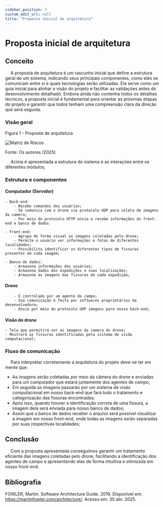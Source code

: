 ```yaml
---
sidebar_position: 3
custom_edit_url: null
title: "Proposta inicial de arquitetura"
---
```


# Proposta inicial de arquitetura
## Conceito
&emsp; A proposta de arquitetura é um rascunho inicial que define a estrutura geral de um sistema, indicando seus principais componentes, como eles se comunicam entre si e quais tecnologias serão utilizadas. Ela serve como um guia inicial para alinhar a visão do projeto e facilitar as validações antes do desenvolvimento detalhado. Embora ainda não contenha todos os detalhes técnicos, a proposta inicial é fundamental para orientar as próximas etapas do projeto e garantir que todos tenham uma compreensão clara da direção que será seguida.

### Visão geral

<p style={{textAlign: 'center'}}>Figura 1 - Proposta de arquitetura</p>
<div style={{margin: 25}}>
    <div style={{textAlign: 'center'}}>
        <img src={require("../../../../static/img/arquitetura.png").default} style={{width: 800}} alt="Matriz de Riscos" />
        <br/>
    </div>
</div>
<p style={{textAlign: 'center'}}>Fonte: Os autores (2025)</p>

&emsp; Acima é apresentada a estrutura do sistema e as interações entre os diferentes módulos;

### Estrutura e componentes

#### Computador (Servidor)

    - Back-end:
        - Recebe comandos dos usuários;
        - Se comunica com o drone via protocolo UDP para coleta de imagens da camera;
        - Por meio do protocolo HTTP envia e recebe informações do front-end e banco de dados
    
    - Front-end:
        - Agrupa de forma visual as imagens coletadas pelo drone;
        - Permite o usuário ver informações e fotos de diferentes localidades;
        - Possibilita identificar os diferentes tipos de fissuras presentes em cada imagem;
    
    - Banco de dados:
        - Armazena informações dos usuários;
        - Armazena dados das espedições e suas localizações;
        - Armazena as imagens das fissuras de cada expedição;
    
#### Drone
        - É controlado por um agente de campo;
        - Sua comunicação é feita por softwares proprietários da desenvolvedora;
        - Envia por meio do protocolo UDP imagens para nosso back-end;

#### Visão do drone
    - Tela que permitirá ver as imagens da camera do drone;
    - Mostrará as fissuras identificadas pela sistema de visão computacional;

### Fluxo de comunicação

&emsp; Para interpretar corretamente a arquitetura do projeto deve-se ter em mente que:

- As imagens serão coletadas por meio da câmera do drone e enviadas para um computador que estará juntamente dos agentes de campo;
- Em seguida as imagens passarão por um sistema de visão computacional em nosso back-end que fará todo o tratamento e categorização das fissuras encontradas;
- Após isso, quando houver a identificação correta de uma fissura, a imagem dela será enviada para nosso banco de dados;
- Assim que o banco de dados receber o arquivo será possível visualizar a imagem em nosso front-end, onde todas as imagens serão separadas por suas respectivas localidades;

## Conclusão

&emsp; Com a proposta apresentada conseguimos garantir um tratamento eficiente das imagens coletadas pelo drone, facilitando a identificação dos agentes de campo e apresentando elas de forma intuitiva e otimizada em nosso front-end.

## Bibliografia 

FOWLER, Martin. Software Architecture Guide. 2019. Disponível em: https://martinfowler.com/architecture/​. Acesso em: 30 abr. 2025.